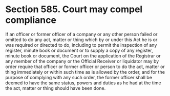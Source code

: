 # Section 585. Court may compel compliance

If an officer or former officer of a company or any other person failed or omitted to do any act, matter or thing which by or under this Act he is or was required or directed to do, including to permit the inspection of any register, minute book or document or to supply a copy of any register, minute book or document, the Court on the application of the Registrar or any member of the company or the Official Receiver or liquidator may by order require that officer or former officer or person to do the act, matter or thing immediately or within such time as is allowed by the order, and for the purpose of complying with any such order, the former officer shall be deemed to have the same status, powers and duties as he had at the time the act, matter or thing should have been done.

